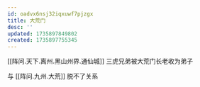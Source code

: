 ```yaml
---
id: oadvx6nsj32iqxuwf7pjzgx
title: 大荒门
desc: ''
updated: 1735897849802
created: 1735897755345
---
```


[[阵问.天下.离州.黑山州界.通仙城]] 三虎兄弟被大荒门长老收为弟子

与 [[阵问.九州.大荒]] 脱不了关系
